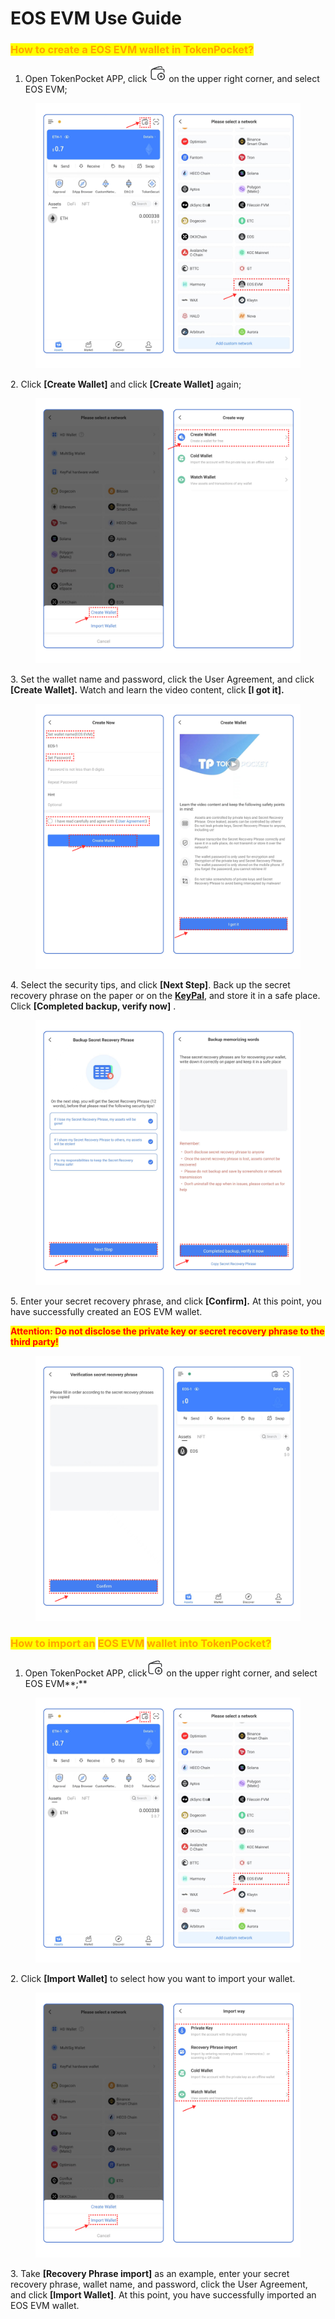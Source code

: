 # EOS EVM Use Guide

### <mark style="color:orange;">**How to create a EOS EVM wallet in TokenPocket?**</mark> <a href="#how-to-create-an-etc-wallet-in-tokenpocket" id="how-to-create-an-etc-wallet-in-tokenpocket"></a>

1. Open TokenPocket APP, click ![](<../../.gitbook/assets/image (2) (1).png>) on the upper right corner, and select EOS EVM;

<figure><img src="../../.gitbook/assets/dogecn1 2.png" alt=""><figcaption></figcaption></figure>

2\. Click **\[Create Wallet]**  and click **\[Create Wallet]** again;

<figure><img src="../../.gitbook/assets/image (18).png" alt=""><figcaption></figcaption></figure>

3\. Set the wallet name and password, click the User Agreement, and click **\[Create Wallet].** Watch and learn the video content, click **\[I got it].**

<figure><img src="../../.gitbook/assets/dogecn3 2.png" alt=""><figcaption></figcaption></figure>

4\.  Select the security tips, and click **\[Next Step]**. Back up the secret recovery phrase on the paper or on the [**KeyPal**](https://www.keypal.pro/en/), and store it in a safe place. Click **\[Completed backup, verify now]** .

<figure><img src="../../.gitbook/assets/image (26).png" alt=""><figcaption></figcaption></figure>

5\. Enter your secret recovery phrase, and click **\[Confirm].** At this point, you have successfully created an EOS EVM wallet.

<mark style="color:red;">**Attention: Do not disclose the private key or secret recovery phrase to the third party!**</mark>

<figure><img src="../../.gitbook/assets/dogecn5 2.png" alt=""><figcaption></figcaption></figure>

### <mark style="color:orange;">**How to import an**</mark> <mark style="color:orange;"></mark><mark style="color:orange;">EOS EVM</mark> <mark style="color:orange;"></mark><mark style="color:orange;">**wallet into TokenPocket?**</mark> <a href="#how-to-import-an-etc-wallet-into-tokenpocket" id="how-to-import-an-etc-wallet-into-tokenpocket"></a>

1. Open TokenPocket APP, click![](<../../.gitbook/assets/image (8).png>) on the upper right corner, and select EOS EVM**;**

<figure><img src="../../.gitbook/assets/dogecn1 2.png" alt=""><figcaption></figcaption></figure>

2\. Click **\[Import Wallet]** to select how you want to import your wallet.

<figure><img src="../../.gitbook/assets/image (1) (1) (1).png" alt=""><figcaption></figcaption></figure>

3\. Take **\[Recovery Phrase import]** as an example, enter your secret recovery phrase, wallet name, and password, click the User Agreement, and click **\[Import Wallet]**. At this point, you have successfully imported an EOS EVM wallet.​​

<figure><img src="../../.gitbook/assets/组 65.png" alt=""><figcaption></figcaption></figure>
